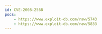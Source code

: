 ```yaml
---
id: CVE-2008-2568
pocs:
    - https://www.exploit-db.com/raw/5743
    - https://www.exploit-db.com/raw/5833
---
```

